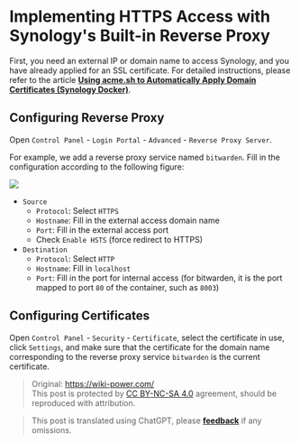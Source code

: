 # Implementing HTTPS Access with Synology's Built-in Reverse Proxy

First, you need an external IP or domain name to access Synology, and you have already applied for an SSL certificate. For detailed instructions, please refer to the article [**Using acme.sh to Automatically Apply Domain Certificates (Synology Docker)**](https://wiki-power.com/%E5%9F%BA%E4%BA%8Eacme.sh%E8%87%AA%E5%8A%A8%E7%94%B3%E8%AF%B7%E5%9F%9F%E5%90%8D%E8%AF%81%E4%B9%A6%EF%BC%88%E7%BE%A4%E6%99%96Docker%EF%BC%89).

## Configuring Reverse Proxy

Open `Control Panel` - `Login Portal` - `Advanced` - `Reverse Proxy Server`.

For example, we add a reverse proxy service named `bitwarden`. Fill in the configuration according to the following figure:

![](https://wiki-media-1253965369.cos.ap-guangzhou.myqcloud.com/img/20210503213004.png)

- `Source`
  - `Protocol`: Select `HTTPS`
  - `Hostname`: Fill in the external access domain name
  - `Port`: Fill in the external access port
  - Check `Enable HSTS` (force redirect to HTTPS)
- `Destination`
  - `Protocol`: Select `HTTP`
  - `Hostname`: Fill in `localhost`
  - `Port`: Fill in the port for internal access (for bitwarden, it is the port mapped to port `80` of the container, such as `8003`)

## Configuring Certificates

Open `Control Panel` - `Security` - `Certificate`, select the certificate in use, click `Settings`, and make sure that the certificate for the domain name corresponding to the reverse proxy service `bitwarden` is the current certificate.

> Original: <https://wiki-power.com/>  
> This post is protected by [CC BY-NC-SA 4.0](https://creativecommons.org/licenses/by/4.0/deed.en) agreement, should be reproduced with attribution.

> This post is translated using ChatGPT, please [**feedback**](https://github.com/linyuxuanlin/Wiki_MkDocs/issues/new) if any omissions.